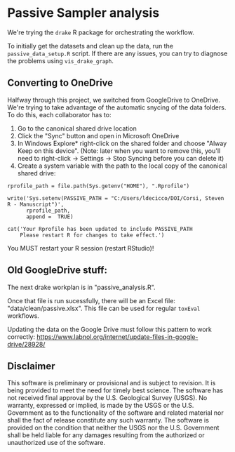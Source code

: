 # Passive Sampler analysis

We're trying the `drake` R package for orchestrating the workflow. 

To initially get the datasets and clean up the data, run the `passive_data_setup.R` script. If there are any issues, you can try to diagnose the problems using `vis_drake_graph`.

## Converting to OneDrive

Halfway through this project, we switched from GoogleDrive to OneDrive. We're trying to take advantage of the automatic snycing of the data folders. To do this, each collaborator has to:

1. Go to the canonical shared drive location
2. Click the "Sync" button and open in Microsoft OneDrive
3. In Windows Explore* right-click on the shared folder and choose "Alway Keep on this device". (Note: later when you want to remove this, you'll need to right-click -> Settings -> Stop Syncing before you can delete it)
4. Create a system variable with the path to the local copy of the canonical shared drive:

```
rprofile_path = file.path(Sys.getenv("HOME"), ".Rprofile")

write('Sys.setenv(PASSIVE_PATH = "C:/Users/ldecicco/DOI/Corsi, Steven R - Manuscript")',
      rprofile_path, 
      append =  TRUE)

cat('Your Rprofile has been updated to include PASSIVE_PATH
    Please restart R for changes to take effect.')
```
You MUST restart your R session (restart RStudio)!


## Old GoogleDrive stuff:

The next drake workplan is in "passive_analysis.R".

Once that file is run sucessfully, there will be an Excel file: "data/clean/passive.xlsx". This file can be used for regular `toxEval` workflows.

Updating the data on the Google Drive must follow this pattern to work correctly:
https://www.labnol.org/internet/update-files-in-google-drive/28928/

## Disclaimer

This software is preliminary or provisional and is subject to revision. It is being provided to meet the need for timely best science. The software has not received final approval by the U.S. Geological Survey (USGS). No warranty, expressed or implied, is made by the USGS or the U.S. Government as to the functionality of the software and related material nor shall the fact of release constitute any such warranty. The software is provided on the condition that neither the USGS nor the U.S. Government shall be held liable for any damages resulting from the authorized or unauthorized use of the software.